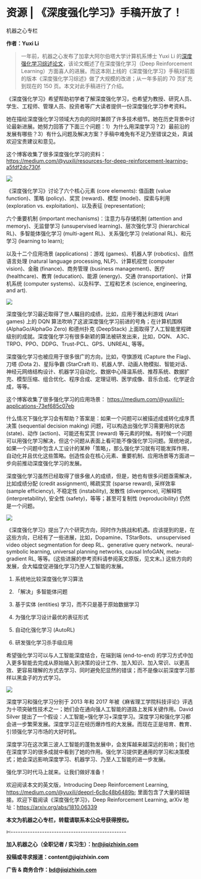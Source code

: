 # 资源 | 《深度强化学习》手稿开放了！

机器之心专栏

**作者：Yuxi Li**

> 一年前，机器之心发布了加拿大阿尔伯塔大学计算机系博士 Yuxi Li 的[深度强化学习综述论文](http://mp.weixin.qq.com/s?__biz=MzA3MzI4MjgzMw==&mid=2650722774&idx=1&sn=9d1ba901077fd3902a410e409e6211a9&chksm=871b15a8b06c9cbe00ac088a504d566789498787e0bab859e1888a7c5334ebf1525a1255bc43&scene=21#wechat_redirect)，该论文概述了在深度强化学习（Deep Reinforcement Learning）方面喜人的进展。而这本刚上线的《深度强化学习》手稿对前面的版本《深度强化学习综述》做了大规模的改进；从一年多前的 70 页扩充到现在的 150 页。本文对此手稿进行了介绍。

<mp-miniprogram class="miniprogram_element" data-miniprogram-appid="wxf424e2f3e2f94500" data-miniprogram-path="pages/technology/technology?id=0d6f5aac-351e-4187-b746-76ee3590d166&amp;from=weapp" data-miniprogram-nickname="机器之心 Synced" data-miniprogram-avatar="http://mmbiz.qpic.cn/mmbiz_png/f3g058loLBj0Pib4UhuCFagffSB1RHImwskFzvic6mSp2LDhuerbXxeqqv0b63wSt2Pas7MicNWIcia358rlnhiaVag/0?wx_fmt=png" data-miniprogram-title="深度强化学习" data-miniprogram-imageurl="http://mmbiz.qpic.cn/mmbiz_jpg/KmXPKA19gWibLcvEN03Hk8cyQ2Td4UhbXq7f3hcTJ5OYyykPz3ot6F696xsxHic6DZxXrTS5qmUwBDcTJWkEeFDA/0?wx_fmt=jpeg"></mp-miniprogram>

《深度强化学习》希望帮助初学者了解深度强化学习，也希望为教授、研究人员、学生、工程师、管理人员、投资者等广大读者提供一份深度强化学习参考资料。

她在描绘深度强化学习领域大方向的同时兼顾了许多技术细节。她在历史背景中讨论最新进展。她努力回答了下面三个问题：1）为什么用深度学习？2）最前沿的发展有哪些？3）有什么问题及解决方案？手稿中难免有不足乃至错误之处，真诚欢迎宝贵建议和意见。

这个博客收集了很多深度强化学习的资料： https://medium.com/@yuxili/resources-for-deep-reinforcement-learning-a5fdf2dc730f.

![](img/bc616d4b6c174bdccc50db4b3531ecb2-fs8.png)

《深度强化学习》讨论了六个核心元素 (core elements): 值函数 (value function)、策略 (policy)、奖赏 (reward)、模型 (model)、探索与利用 (exploration vs. exploitation)、以及表征 (representation); 

六个重要机制 (important mechanisms)：注意力与存储机制 (attention and memory)、无监督学习 (unsupervised learning)、层次强化学习 (hierarchical RL)、多智能体强化学习 (multi-agent RL)、关系强化学习 (relational RL)、和元学习 (learning to learn); 

以及十二个应用场景 (applications)：游戏 (games)、机器人学 (robotics)、自然语言处理 (natural language processing, NLP)、计算机视觉 (computer vision)、金融 (finance)、商务管理 (business management)、医疗 (healthcare)、教育 (education)、能源 (energy)、交通 (transportation)、计算机系统 (computer systems)、以及科学、工程和艺术 (science, engineering, and art).

![](img/4ced5fc83e3e597c25f0a11c133526c3-fs8.png)

深度强化学习最近取得了世人瞩目的成绩，比如，应用于雅达利游戏 (Atari games) 上的 DQN 算法吹响了这波深度强化学习前进的号角；在计算机围棋 (AlphaGo/AlphaGo Zero) 和德州扑克 (DeepStack) 上面取得了人工智能里程碑级别的成就。深度强化学习有很多新颖的算法被研发出来，比如，DQN、 A3C、TRPO、PPO、DDPG、Trust-PCL、GPS、UNREAL, 等等。

深度强化学习也被应用于很多很广的方向，比如，夺旗游戏 (Capture the Flag)、刀塔 (Dota 2)、星际争霸 (StarCraft II)、机器人学、动画人物模拟、智能对话、神经元网络结构设计、机器学习自动化、数据中心降温系统、推荐系统、数据扩充、模型压缩、组合优化、程序合成、定理证明、医学成像、音乐合成、化学逆合成，等等。

这个博客收集了很多强化学习的应用场景： https://medium.com/@yuxili/rl-applications-73ef685c07eb

什么情况下强化学习会有帮助？答案是：如果一个问题可以被描述成或转化成序贯决策 (sequential decision making) 问题，可以构造出强化学习需要用的状态 (state)、动作 (action)、可能还有奖赏 (reward) 等元素的时候。有时候一个问题可以用强化学习解决，但这个问题从表面上看可能不像强化学习问题。笼统地说，如果一个问题中包含人工设计的某种「策略」，那么强化学习就有可能发挥作用，自动化并且优化这些策略。创造性会在核心元素、重要机制、应用场景等方面进一步向前推动深度强化学习的发展。

深度强化学习虽然已经取得了很多傲人的成绩，但是，她也有很多问题亟需解决，比如成绩分配 (credit assignment), 稀疏奖赏 (sparse reward), 采样效率 (sample efficiency), 不稳定性 (instability), 发散性 (divergence), 可解释性 (interpretability), 安全性 (safety)，等等；甚至可复制性 (reproducibility) 仍然是一个问题。

![](img/f3cf86347d917c44ff0dae720322349a-fs8.png)

《深度强化学习》提出了六个研究方向，同时作为挑战和机遇。应该提到的是，在这些方向，已经有了一些进展，比如，Dopamine、TStarBots、 unsupervised video object segmentation for deep RL、generative query network、neural-symbolic learning, universal planning networks, causal InfoGAN, meta-gradient RL, 等等。(这些进展的参考资料请参阅英文原版，见文末。) 这些方向的发展，会大幅度促进强化学习乃至人工智能的发展。

1.  系统地比较深度强化学习算法

2.  「解决」多智能体问题

3.  基于实体 (entities) 学习，而不只是基于原始数据学习

4.  为强化学习设计最优的表征形式

5.  自动化强化学习 (AutoRL)

6.  研发强化学习杀手级应用

希望强化学习可以与人工智能深度结合，在端到端 (end-to-end) 的学习方式中加入更多智能去完成从原始输入到决策的设计工作、加入知识、加入常识、以更高效、更容易理解的方式去学习、同时避免犯显然的错误；而不是像以前深度学习那样以黑盒子的方式学习。

![](img/94e71b7764c35b5b5f5fadcfe521b1ac-fs8.png)

深度学习和强化学习分别于 2013 年和 2017 年被《麻省理工学院科技评论》评选为十项突破性技术之一；她们会在通向强人工智能的道路上发挥关键作用。David Silver 提出了一个假设：人工智能=强化学习+深度学习。深度学习和强化学习都会进一步繁荣发展。深度学习正在经历爆炸性的大发展。而现在正是培育、教育、引领强化学习市场的大好时机。

深度学习在这次第三波人工智能的蓬勃发展中，会发挥越来越深远的影响；我们也在深度学习的很多成就中看到了她的作用。强化学习提供更通用的学习和决策模式；她会深远影响深度学习、机器学习、乃至人工智能的进一步发展。

强化学习时代马上就来。让我们做好准备！

欢迎阅读本文的英文版，Introducing Deep Reinforcement Learning, https://medium.com/@yuxili/deeprl-6c8c48b6489b; 里面包含了大量的超链接。欢迎下载阅读《深度强化学习》，Deep Reinforcement Learning, arXiv 地址：https://arxiv.org/abs/1810.06339

****本文为机器之心专栏，**转载请联系本公众号获得授权****。**

✄------------------------------------------------

**加入机器之心（全职记者 / 实习生）：hr@jiqizhixin.com**

**投稿或寻求报道：**content**@jiqizhixin.com**

**广告 & 商务合作：bd@jiqizhixin.com**